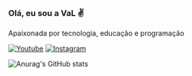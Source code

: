 ### Olá, eu sou a VaL ✌️
Apaixonada por tecnologia, educação e programação


[![Youtube](https://img.shields.io/badge/YouTube-FF0000?style=for-the-badge&logo=youtube&logoColor=white)](https://youtube.com/@valeriajf1)
[![Instagram](https://img.shields.io/badge/Instagram-E4405F?style=for-the-badge&logo=instagram&logoColor=white)](https://instagram.com/@valeriajf1)

![Anurag's GitHub stats](https://github-readme-stats.vercel.app/api?username=valeriajf&show_icons=true&theme=radical)

